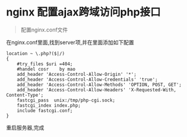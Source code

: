 # nginx 配置ajax跨域访问php接口

> 配置nginx.conf文件

在nginx.conf里面,找到server项,并在里面添加如下配置

```nginx
location ~ \.php?($|/)
{
    #try_files $uri =404;
    #handel cosr    by mao
    add_header 'Access-Control-Allow-Origin' '*';
    add_header 'Access-Control-Allow-Credentials' 'true';
    add_header 'Access-Control-Allow-Methods' 'OPTION, POST, GET';
    add_header 'Access-Control-Allow-Headers' 'X-Requested-With, Content-Type';
    fastcgi_pass  unix:/tmp/php-cgi.sock;
    fastcgi_index index.php;
    include fastcgi.conf;
}
```

重启服务器,完成

